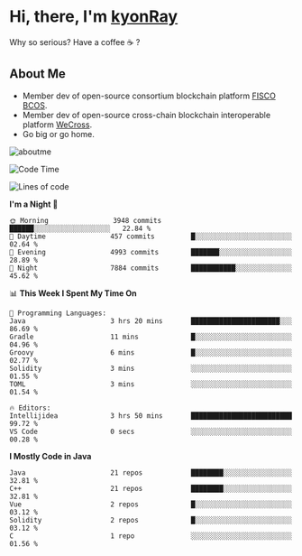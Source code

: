 # Hi, there, I'm [kyonRay](https://kyonRay.github.io)

Why so serious? Have a coffee ☕️ ?

## About Me

- Member dev of open-source consortium blockchain platform [FISCO BCOS](https://github.com/FISCO-BCOS).
- Member dev of open-source cross-chain blockchain interoperable platform [WeCross](https://github.com/WeBankBlockchain/WeCross).
- Go big or go home.

![aboutme](https://github-readme-stats.vercel.app/api?username=kyonRay&count_private=true&show_icons=true)

<!-- ![top-langs](https://github-readme-stats.vercel.app/api/top-langs/?username=kyonRay&layout=compact&hide=shell,html) -->

<!--START_SECTION:waka-->
![Code Time](http://img.shields.io/badge/Code%20Time-280%20hrs%202%20mins-blue)

![Lines of code](https://img.shields.io/badge/From%20Hello%20World%20I%27ve%20Written-13.2%20million%20lines%20of%20code-blue)

**I'm a Night 🦉** 

```text
🌞 Morning                3948 commits        ██████░░░░░░░░░░░░░░░░░░░   22.84 % 
🌆 Daytime                457 commits         █░░░░░░░░░░░░░░░░░░░░░░░░   02.64 % 
🌃 Evening                4993 commits        ███████░░░░░░░░░░░░░░░░░░   28.89 % 
🌙 Night                  7884 commits        ███████████░░░░░░░░░░░░░░   45.62 % 
```


📊 **This Week I Spent My Time On** 

```text
💬 Programming Languages: 
Java                     3 hrs 20 mins       ██████████████████████░░░   86.69 % 
Gradle                   11 mins             █░░░░░░░░░░░░░░░░░░░░░░░░   04.96 % 
Groovy                   6 mins              █░░░░░░░░░░░░░░░░░░░░░░░░   02.77 % 
Solidity                 3 mins              ░░░░░░░░░░░░░░░░░░░░░░░░░   01.55 % 
TOML                     3 mins              ░░░░░░░░░░░░░░░░░░░░░░░░░   01.54 % 

🔥 Editors: 
Intellijidea             3 hrs 50 mins       █████████████████████████   99.72 % 
VS Code                  0 secs              ░░░░░░░░░░░░░░░░░░░░░░░░░   00.28 % 
```

**I Mostly Code in Java** 

```text
Java                     21 repos            ████████░░░░░░░░░░░░░░░░░   32.81 % 
C++                      21 repos            ████████░░░░░░░░░░░░░░░░░   32.81 % 
Vue                      2 repos             █░░░░░░░░░░░░░░░░░░░░░░░░   03.12 % 
Solidity                 2 repos             █░░░░░░░░░░░░░░░░░░░░░░░░   03.12 % 
C                        1 repo              ░░░░░░░░░░░░░░░░░░░░░░░░░   01.56 % 
```




<!--END_SECTION:waka-->

